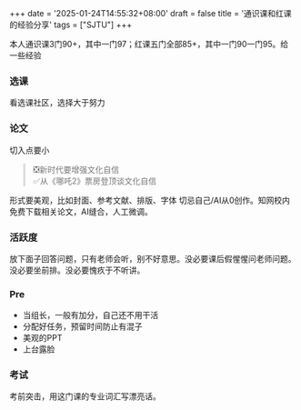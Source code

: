 +++
date = '2025-01-24T14:55:32+08:00'
draft = false
title = '通识课和红课的经验分享'
tags = ["SJTU"]
+++

本人通识课3门90+，其中一门97；红课五门全部85+，其中一门90一门95。给一些经验
### 选课
看选课社区，选择大于努力
### 论文
切入点要小
<blockquote style="border-left: 4px solid #ddd; padding-left: 1em; color: #777;">
❎新时代要增强文化自信<br>
✅从《哪吒2》票房登顶谈文化自信
</blockquote>

形式要美观，比如封面、参考文献、排版、字体
切忌自己/AI从0创作。知网校内免费下载相关论文，AI缝合，人工微调。
### 活跃度
放下面子回答问题，只有老师会听，别不好意思。没必要课后假惺惺问老师问题。没必要坐前排。没必要愧疚于不听讲。
### Pre
- 当组长，一般有加分，自己还不用干活
- 分配好任务，预留时间防止有混子
- 美观的PPT
- 上台露脸
### 考试
考前突击，用这门课的专业词汇写漂亮话。
